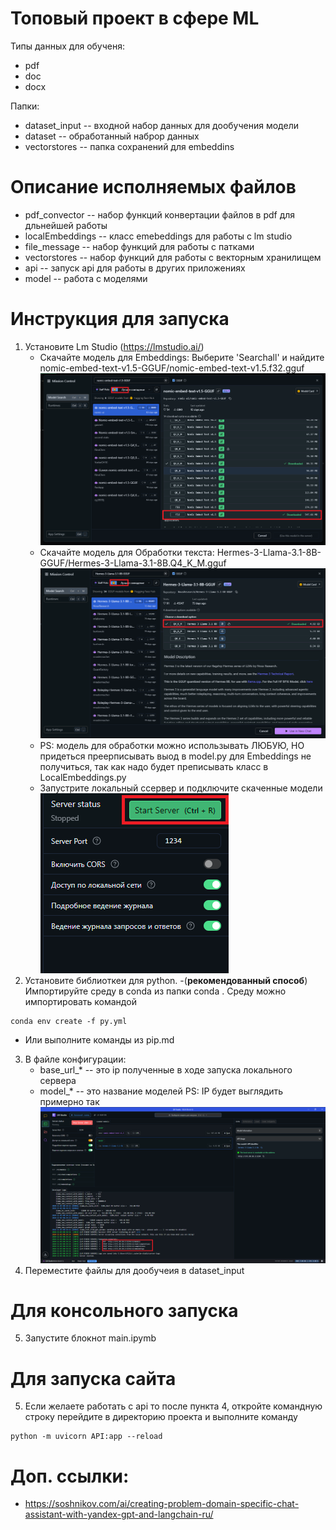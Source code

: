 # Топовый проект в сфере ML
Типы данных для обученя: 
- pdf 
- doc 
- docx

Папки:
- dataset_input -- входной набор данных для дообучения модели
- dataset -- обработанный наброр данных
- vectorstores -- папка сохранений для embeddins

# Описание исполняемых файлов
- pdf_convector -- набор функций конвертации файлов в pdf для дльнейшей работы
- localEmbeddings -- класс emebeddings для работы с lm studio
- file_message -- набор функций для работы с патками
- vectorstores -- набор функций для работы с векторным хранилищем
- api -- запуск api для работы в других приложениях
- model -- работа с моделями

# Инструкция для запуска
1. Установите Lm Studio (https://lmstudio.ai/) 
    - Скачайте модель для Embeddings: Выберите 'Searchall' и найдите nomic-embed-text-v1.5-GGUF/nomic-embed-text-v1.5.f32.gguf
    ![Модель для Embeddings](img/image1.png)
    - Скачайте модель для Обработки текста: Hermes-3-Llama-3.1-8B-GGUF/Hermes-3-Llama-3.1-8B.Q4_K_M.gguf
    ![Модель для Обработки текста](img/image2.png)
    - PS: модель для обработки можно использывать ЛЮБУЮ, НО придеться преерписывать выод в model.py 
    для Embeddings не получиться, так как надо будет преписывать класс в LocalEmbeddings.py
    - Запустрите локальный ссервер и подключите скаченные модели
    ![Кнопка старт](img/image.png)
2. Установите библиоткеи для python. 
-(**рекомендованный способ**)  Импортируйте среду в conda из папки conda . 
Среду можно импортировать командой 
```console
conda env create -f py.yml
```
- Или выполните команды из pip.md

3. В файле конфигурации:
    - base_url_* -- это ip полученные в ходе запуска локального сервера
    - model_* -- это название моделей
    PS: IP будет выглядить примерно так
    ![Пример ip](img/ip.png)
4. Переместите файлы для дообучеия в dataset_input
# Для консольного запуска
5. Запустите блокнот main.ipymb
# Для запуска сайта
5. Если желаете работать с api то после пункта 4, откройте командную строку перейдите в директорию проекта и выполните команду 
```console
python -m uvicorn API:app --reload
```

# Доп. ссылки:
- https://soshnikov.com/ai/creating-problem-domain-specific-chat-assistant-with-yandex-gpt-and-langchain-ru/